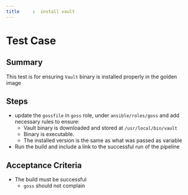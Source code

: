 ```yaml
---
title     :  install vault
---
```


# Test Case

## Summary

This test is for ensuring `Vault` binary is installed properly in the golden image

## Steps

- update the `gossfile` in `goss` role, under `ansible/roles/goss` and add necessary rules to ensure:
  - Vault binary is downloaded and stored at `/usr/local/bin/vault`
  - Binary is executable.
  - The installed version is the same as what was passed as variable
- Run the build and include a link to the successful run of the pipeline

## Acceptance Criteria

- The build must be successful
  - `goss` should not complain
